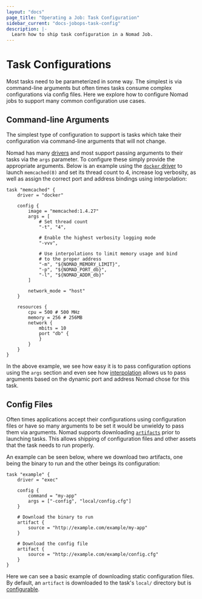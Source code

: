 ```yaml
---
layout: "docs"
page_title: "Operating a Job: Task Configuration"
sidebar_current: "docs-jobops-task-config"
description: |-
  Learn how to ship task configuration in a Nomad Job.
---
```


# Task Configurations

Most tasks need to be parameterized in some way. The simplest is via
command-line arguments but often times tasks consume complex configurations via
config files.  Here we explore how to configure Nomad jobs to support many
common configuration use cases.

## Command-line Arguments

The simplest type of configuration to support is tasks which take their
configuration via command-line arguments that will not change.

Nomad has many [drivers](/docs/drivers/index.html) and most support passing
arguments to their tasks via the `args` parameter. To configure these simply
provide the appropriate arguments. Below is an example using the [`docker`
driver](/docs/drivers/docker.html) to launch `memcached(8)` and set its thread count
to 4, increase log verbosity, as well as assign the correct port and address
bindings using interpolation:

```
task "memcached" {
    driver = "docker"
    
	config {
		image = "memcached:1.4.27"
		args = [
			# Set thread count
			"-t", "4",

			# Enable the highest verbosity logging mode
			"-vvv", 

			# Use interpolations to limit memory usage and bind
			# to the proper address
			"-m", "${NOMAD_MEMORY_LIMIT}",
			"-p", "${NOMAD_PORT_db}",
			"-l", "${NOMAD_ADDR_db}"
		]

		network_mode = "host"
	}

	resources {
		cpu = 500 # 500 MHz
		memory = 256 # 256MB
		network {
			mbits = 10
			port "db" {
			}
		}
	}
}
```

In the above example, we see how easy it is to pass configuration options using
the `args` section and even see how
[interpolation](docs/jobspec/interpreted.html) allows us to pass arguments
based on the dynamic port and address Nomad chose for this task.

## Config Files

Often times applications accept their configurations using configuration files
or have so many arguments to be set it would be unwieldy to pass them via
arguments. Nomad supports downloading
[`artifacts`](/docs/jobspec/index.html#artifact_doc) prior to launching tasks.
This allows shipping of configuration files and other assets that the task
needs to run properly.

An example can be seen below, where we download two artifacts, one being the
binary to run and the other beings its configuration:

```
task "example" {
    driver = "exec"
    
	config {
		command = "my-app"
		args = ["-config", "local/config.cfg"]
	}

    # Download the binary to run
	artifact {
		source = "http://example.com/example/my-app"
    }

	# Download the config file
	artifact {
		source = "http://example.com/example/config.cfg"
    }
}
```

Here we can see a basic example of downloading static configuration files. By
default, an `artifact` is downloaded to the task's `local/` directory but is
[configurable](/docs/jobspec/index.html#artifact_doc).
